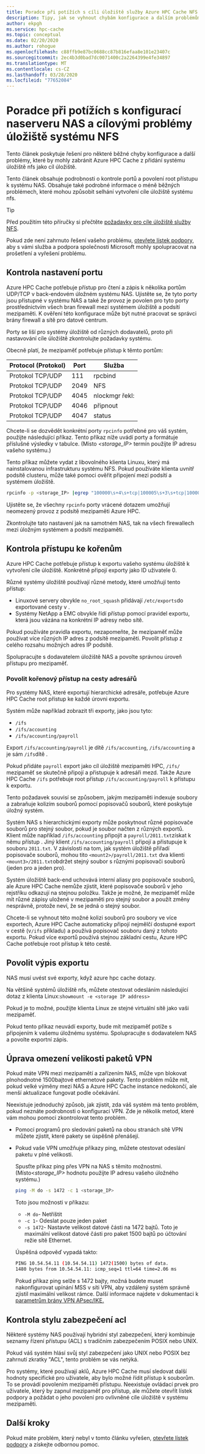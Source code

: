 ```yaml
---
title: Poradce při potížích s cíli úložiště služby Azure HPC Cache NFS
description: Tipy, jak se vyhnout chybám konfigurace a dalším problémům, které mohou způsobit selhání při vytváření cíle úložiště systému souborů NFS
author: ekpgh
ms.service: hpc-cache
ms.topic: conceptual
ms.date: 02/20/2020
ms.author: rohogue
ms.openlocfilehash: c88ffb9e87bc0688cc87b816efaa8e101e23407c
ms.sourcegitcommit: 2ec4b3d0bad7dc0071400c2a2264399e4fe34897
ms.translationtype: MT
ms.contentlocale: cs-CZ
ms.lasthandoff: 03/28/2020
ms.locfileid: "77652084"
---
```

# <a name="troubleshoot-nas-configuration-and-nfs-storage-target-issues"></a>Poradce při potížích s konfigurací naserveru NAS a cílovými problémy úložiště systému NFS

Tento článek poskytuje řešení pro některé běžné chyby konfigurace a další problémy, které by mohly zabránit Azure HPC Cache z přidání systému úložiště nfs jako cíl úložiště.

Tento článek obsahuje podrobnosti o kontrole portů a povolení root přístupu k systému NAS. Obsahuje také podrobné informace o méně běžných problémech, které mohou způsobit selhání vytvoření cíle úložiště systému nfs.

> [!TIP]
> Před použitím této příručky si přečtěte [požadavky pro cíle úložiště služby NFS](hpc-cache-prereqs.md#nfs-storage-requirements).

Pokud zde není zahrnuto řešení vašeho problému, [otevřete lístek podpory,](hpc-cache-support-ticket.md) aby s vámi služba a podpora společnosti Microsoft mohly spolupracovat na prošetření a vyřešení problému.

## <a name="check-port-settings"></a>Kontrola nastavení portu

Azure HPC Cache potřebuje přístup pro čtení a zápis k několika portům UDP/TCP v back-endovém úložném systému NAS. Ujistěte se, že tyto porty jsou přístupné v systému NAS a také že provoz je povolen pro tyto porty prostřednictvím všech bran firewall mezi systémem úložiště a podsítí mezipaměti. K ověření této konfigurace může být nutné pracovat se správci brány firewall a sítě pro datové centrum.

Porty se liší pro systémy úložiště od různých dodavatelů, proto při nastavování cíle úložiště zkontrolujte požadavky systému.

Obecně platí, že mezipaměť potřebuje přístup k těmto portům:

| Protocol (Protokol) | Port  | Služba  |
|----------|-------|----------|
| Protokol TCP/UDP  | 111   | rpcbind  |
| Protokol TCP/UDP  | 2049  | NFS      |
| Protokol TCP/UDP  | 4045  | nlockmgr řekl: |
| Protokol TCP/UDP  | 4046  | připnout   |
| Protokol TCP/UDP  | 4047  | status   |

Chcete-li se dozvědět konkrétní porty ``rpcinfo`` potřebné pro váš systém, použijte následující příkaz. Tento příkaz níže uvádí porty a formátuje příslušné výsledky v tabulce. (Místo *<storage_IP>* termín použijte IP adresu vašeho systému.)

Tento příkaz můžete vydat z libovolného klienta Linuxu, který má nainstalovanou infrastrukturu systému NFS. Pokud používáte klienta uvnitř podsítě clusteru, může také pomoci ověřit připojení mezi podsítí a systémem úložiště.

```bash
rpcinfo -p <storage_IP> |egrep "100000\s+4\s+tcp|100005\s+3\s+tcp|100003\s+3\s+tcp|100024\s+1\s+tcp|100021\s+4\s+tcp"| awk '{print $4 "/" $3 " " $5}'|column -t
```

Ujistěte se, že všechny ``rpcinfo`` porty vrácené dotazem umožňují neomezený provoz z podsítě mezipaměti Azure HPC.

Zkontrolujte tato nastavení jak na samotném NAS, tak na všech firewallech mezi úložným systémem a podsítí mezipaměti.

## <a name="check-root-access"></a>Kontrola přístupu ke kořenům

Azure HPC Cache potřebuje přístup k exportu vašeho systému úložiště k vytvoření cíle úložiště. Konkrétně připojí exporty jako ID uživatele 0.

Různé systémy úložiště používají různé metody, které umožňují tento přístup:

* Linuxové servery obvykle ``no_root_squash`` přidávají ``/etc/exports``do exportované cesty v .
* Systémy NetApp a EMC obvykle řídí přístup pomocí pravidel exportu, která jsou vázána na konkrétní IP adresy nebo sítě.

Pokud používáte pravidla exportu, nezapomeňte, že mezipaměť může používat více různých IP adres z podsítě mezipaměti. Povolit přístup z celého rozsahu možných adres IP podsítě.

Spolupracujte s dodavatelem úložiště NAS a povolte správnou úroveň přístupu pro mezipaměť.

### <a name="allow-root-access-on-directory-paths"></a>Povolit kořenový přístup na cesty adresářů
<!-- linked in prereqs article -->

Pro systémy NAS, které exportují hierarchické adresáře, potřebuje Azure HPC Cache root přístup ke každé úrovni exportu.

Systém může například zobrazit tři exporty, jako jsou tyto:

* ``/ifs``
* ``/ifs/accounting``
* ``/ifs/accounting/payroll``

Export ``/ifs/accounting/payroll`` je dítě ``/ifs/accounting``, ``/ifs/accounting`` a je sám ``/ifs``dítě .

Pokud přidáte ``payroll`` export jako cíl úložiště mezipaměti HPC, ``/ifs/`` mezipaměť se skutečně připojí a přistupuje k adresáři mezd. Takže Azure HPC Cache ``/ifs`` potřebuje root přístup ``/ifs/accounting/payroll`` k přístupu k exportu.

Tento požadavek souvisí se způsobem, jakým mezipaměti indexuje soubory a zabraňuje kolizím souborů pomocí popisovačů souborů, které poskytuje úložný systém.

Systém NAS s hierarchickými exporty může poskytnout různé popisovače souborů pro stejný soubor, pokud je soubor načten z různých exportů. Klient může například ``/ifs/accounting`` připojit a ``payroll/2011.txt``získat k němu přístup . Jiný klient ``/ifs/accounting/payroll`` připojí a přistupuje k souboru ``2011.txt``. V závislosti na tom, jak systém úložiště přiřadí popisovače souborů, mohou tito ``<mount2>/payroll/2011.txt`` dva klienti ``<mount3>/2011.txt``obdržet stejný soubor s různými popisovači souborů (jeden pro a jeden pro).

Systém úložiště back-end uchovává interní aliasy pro popisovače souborů, ale Azure HPC Cache nemůže zjistit, které popisovače souborů v jeho rejstříku odkazují na stejnou položku. Takže je možné, že mezipaměť může mít různé zápisy uložené v mezipaměti pro stejný soubor a použít změny nesprávně, protože neví, že se jedná o stejný soubor.

Chcete-li se vyhnout této možné kolizi souborů pro soubory ve více exportech, Azure HPC Cache automaticky připojí nejmělčí dostupné export v cestě (v``/ifs`` příkladu) a používá popisovač souboru daný z tohoto exportu. Pokud více exportů používá stejnou základní cestu, Azure HPC Cache potřebuje root přístup k této cestě.

## <a name="enable-export-listing"></a>Povolit výpis exportu
<!-- link in prereqs article -->

NAS musí uvést své exporty, když azure hpc cache dotazy.

Na většině systémů úložiště nfs, můžete otestovat odesláním následující dotaz z klienta Linux:``showmount -e <storage IP address>``

Pokud je to možné, použijte klienta Linux ze stejné virtuální sítě jako vaši mezipaměť.

Pokud tento příkaz neuvádí exporty, bude mít mezipaměť potíže s připojením k vašemu úložnému systému. Spolupracujte s dodavatelem NAS a povolte exportní zápis.

## <a name="adjust-vpn-packet-size-restrictions"></a>Úprava omezení velikosti paketů VPN
<!-- link in prereqs article -->

Pokud máte VPN mezi mezipamětí a zařízením NAS, může vpn blokovat plnohodnotné 1500bajtové ethernetové pakety. Tento problém může mít, pokud velké výměny mezi NAS a Azure HPC Cache instance nedokončí, ale menší aktualizace fungovat podle očekávání.

Neexistuje jednoduchý způsob, jak zjistit, zda váš systém má tento problém, pokud neznáte podrobnosti o konfiguraci VPN. Zde je několik metod, které vám mohou pomoci zkontrolovat tento problém.

* Pomocí programů pro sledování paketů na obou stranách sítě VPN můžete zjistit, které pakety se úspěšně přenášejí.
* Pokud vaše VPN umožňuje příkazy ping, můžete otestovat odeslání paketu v plné velikosti.

  Spusťte příkaz ping přes VPN na NAS s těmito možnostmi. (Místo<*storage_IP>* hodnotu použijte IP adresu vašeho úložného systému.)

   ```bash
   ping -M do -s 1472 -c 1 <storage_IP>
   ```

  Toto jsou možnosti v příkazu:

  * ``-M do``- Netříštit
  * ``-c 1``- Odeslat pouze jeden paket
  * ``-s 1472``- Nastavte velikost datové části na 1472 bajtů. Toto je maximální velikost datové části pro paket 1500 bajtů po účtování režie sítě Ethernet.

  Úspěšná odpověď vypadá takto:

  ```bash
  PING 10.54.54.11 (10.54.54.11) 1472(1500) bytes of data.
  1480 bytes from 10.54.54.11: icmp_seq=1 ttl=64 time=2.06 ms
  ```

  Pokud příkaz ping selže s 1472 bajty, možná budete muset nakonfigurovat upínání MSS v síti VPN, aby vzdálený systém správně zjistil maximální velikost rámce. Další informace najdete v dokumentaci k [parametrům brány VPN APsec/IKE.](../vpn-gateway/vpn-gateway-about-vpn-devices.md#ipsec)

## <a name="check-for-acl-security-style"></a>Kontrola stylu zabezpečení acl

Některé systémy NAS používají hybridní styl zabezpečení, který kombinuje seznamy řízení přístupu (ACL) s tradičním zabezpečením POSIX nebo UNIX.

Pokud váš systém hlásí svůj styl zabezpečení jako UNIX nebo POSIX bez zahrnutí zkratky "ACL", tento problém se vás netýká.

Pro systémy, které používají aklů, Azure HPC Cache musí sledovat další hodnoty specifické pro uživatele, aby bylo možné řídit přístup k souborům. To se provádí povolením mezipaměti přístupu. Neexistuje ovládací prvek pro uživatele, který by zapnul mezipaměť pro přístup, ale můžete otevřít lístek podpory a požádat o jeho povolení pro ovlivněné cíle úložiště v systému mezipaměti.

## <a name="next-steps"></a>Další kroky

Pokud máte problém, který nebyl v tomto článku vyřešen, [otevřete lístek podpory](hpc-cache-support-ticket.md) a získejte odbornou pomoc.
